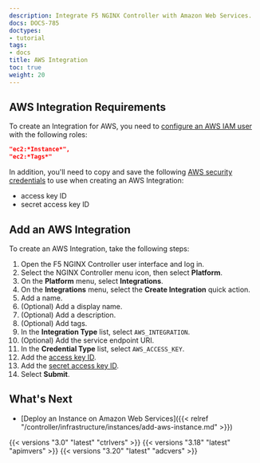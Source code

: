 ```yaml
---
description: Integrate F5 NGINX Controller with Amazon Web Services.
docs: DOCS-785
doctypes:
- tutorial
tags:
- docs
title: AWS Integration
toc: true
weight: 20
---
```


## AWS Integration Requirements

To create an Integration for AWS, you need to [configure an AWS IAM user](https://docs.aws.amazon.com/general/latest/gr/aws-sec-cred-types.html#iam-user-name-and-password) with the following roles:

```json
"ec2:*Instance*",
"ec2:*Tags*"
```

In addition, you'll need to copy and save the following [AWS security credentials](https://docs.aws.amazon.com/general/latest/gr/aws-sec-cred-types.html#access-keys-and-secret-access-keys) to use when creating an AWS Integration:

- access key ID
- secret access key ID

## Add an AWS Integration

To create an AWS Integration, take the following steps:

1. Open the F5 NGINX Controller user interface and log in.
1. Select the NGINX Controller menu icon, then select **Platform**.
1. On the **Platform** menu, select **Integrations**.
1. On the **Integrations** menu, select the **Create Integration** quick action.
1. Add a name.
1. (Optional) Add a display name.
1. (Optional) Add a description.
1. (Optional) Add tags.
1. In the **Integration Type** list, select `AWS_INTEGRATION`.
1. (Optional) Add the service endpoint URI.
1. In the **Credential Type** list, select `AWS_ACCESS_KEY`.
1. Add the [access key ID](https://docs.aws.amazon.com/general/latest/gr/aws-sec-cred-types.html).
1. Add the [secret access key ID](https://docs.aws.amazon.com/general/latest/gr/aws-sec-cred-types.html).
1. Select **Submit**.

## What's Next

- [Deploy an Instance on Amazon Web Services]({{< relref "/controller/infrastructure/instances/add-aws-instance.md" >}})

{{< versions "3.0" "latest" "ctrlvers" >}}
{{< versions "3.18" "latest" "apimvers" >}}
{{< versions "3.20" "latest" "adcvers" >}}
